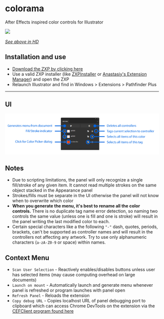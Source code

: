 # colorama

After Effects inspired color controls for Illustrator

![](https://thumbs.gfycat.com/IdealDenseHarvestmouse-size_restricted.gif)

_[See above in HD](https://gfycat.com/idealdenseharvestmouse)_

## Installation and use

- [Download the ZXP by clicking here](https://github.com/Inventsable/colorama/raw/master/archive/colorama_1.0.0.zxp)
- Use a valid ZXP installer (like [ZXPInstaller](https://zxpinstaller.com/) or [Anastasiy's Extension Manager](https://install.anastasiy.com/)) and open the ZXP
- Relaunch Illustrator and find in Windows > Extensions > Pathfinder Plus

---

## UI

![](./src/assets/template.png)

## Notes

- Due to scripting limitations, the panel will only recognize a single fill/stroke of any given item. It cannot read multiple strokes on the same object stacked in the Appearance panel
- Strokes/fills must be separate in the UI otherwise the panel will not know when to overwrite which color
- **When you generate the menu, it's best to rename all the color controls.** There is no duplicate tag name error detection, so naming two controls the same value (unless one is fill and one is stroke) will result in the panel writing the last modified color to each.
- Certain special characters like a the following `"-"` dash, quotes, periods, brackets, can't be supported as controller names and will result in the controllers not affecting any artwork. Try to use only alphanumeric characters (`a-zA-Z0-9` or space) within names.

## Context Menu

- `Scan User Selection` - Reactively enables/disables buttons unless user has selected items (may cause computing overhead on large documents)
- `Launch on mount` - Automatically launch and generate menu whenever panel is refreshed or program launches with panel open
- `Refresh Panel` - Reloads the extension
- `Copy debug URL` - Copies localhost URL of panel debugging port to clipboard which can access Chrome DevTools on the extension via the [CEFClient program found here](https://github.com/Adobe-CEP/CEP-Resources/tree/master/CEP_9.x)
